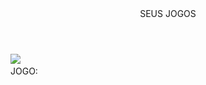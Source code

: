 <!DOCTYPE html>
<html lang="pt-BR">
<head>
    <title>seu jogos</title>
    <link rel="stylesheet" href="jogos.css">
</head>
<body>
    <header>
        <div id="title">
            SEUS JOGOS
        </div>
    </header>
    <section>
        <img src="https://bdjogos.com.br/capas/3778-the-legend-of-zelda-twilight-princess-wii-capa-1.jpg" id="img1" onmouseenter="enter1()" onmouseout="out1()">
        <img src="https://www.ultimagame.es/god-war-ascension/imagen-i7638-pge.jpg" alt="" id="img2" onmouseenter="enter2()" onmouseout="out2()">
        <img src="http://www.mobygames.com/images/covers/l/310953-assassin-s-creed-brotherhood-xbox-360-front-cover.jpg" alt="" id="img3" onmouseenter="enter3()" onmouseout="out3()">
        <img src="https://now.estarland.com/images/products/18/71118/Legend-of-Zelda-Tears-of-The-Kingdom-large-image.jpg" alt="" id="img4" onmouseenter="enter4()" onmouseout="out4()">
        <img src="https://www.movegame.co.il/uploads/images/big58405.jpg" alt="" id="img5" onmouseenter="enter5()" onmouseout="out5()">
        <img src="https://images-na.ssl-images-amazon.com/images/I/919sAiaL72L._SL1500_.jpg" alt="" id="img6" onmouseenter="enter6()" onmouseout="out6()">
    </section>
    <footer>
        <div id="nome">
            JOGO:
        </div>
    </footer>
    <script src="jogos.js"></script>
</body>
</html>

